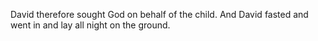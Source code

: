 David therefore sought God on behalf of the child. And David fasted and went in and lay all night on the ground.
